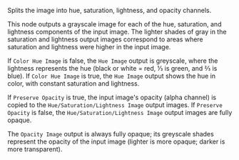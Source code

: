 Splits the image into hue, saturation, lightness, and opacity channels.

This node outputs a grayscale image for each of the hue, saturation, and lightness components of the input image.  The lighter shades of gray in the saturation and lightness output images correspond to areas where saturation and lightness were higher in the input image.

If `Color Hue Image` is false, the `Hue Image` output is greyscale, where the lightness represents the hue (black or white = red, ⅓ is green, and ⅔ is blue).  If `Color Hue Image` is true, the `Hue Image` output shows the hue in color, with constant saturation and lightness.

If `Preserve Opacity` is true, the input image's opacity (alpha channel) is copied to the `Hue/Saturation/Lightness Image` output images.  If `Preserve Opacity` is false, the `Hue/Saturation/Lightness Image` output images are fully opaque.

The `Opacity Image` output is always fully opaque; its greyscale shades represent the opacity of the input image (lighter is more opaque; darker is more transparent).
